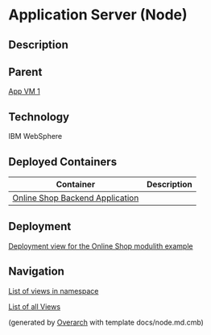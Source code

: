 
# Application Server (Node)
## Description


## Parent
[App VM 1](../../../../software-development/architecture/example/modulith/app-vm1.md)

## Technology
IBM WebSphere
## Deployed Containers
| Container | Description |
|---|---|
| [Online Shop Backend Application](../../../../software-development/architecture/example/modulith/online-shop-backend.md)|  |


## Deployment
[Deployment view for the Online Shop modulith example](../../../../software-development/architecture/example/modulith/deployment-view.md)


## Navigation
[List of views in namespace](./views-in-namespace.md)

[List of all Views](../../../../views.md)


(generated by [Overarch](https://github.com/soulspace-org/overarch) with template docs/node.md.cmb)
